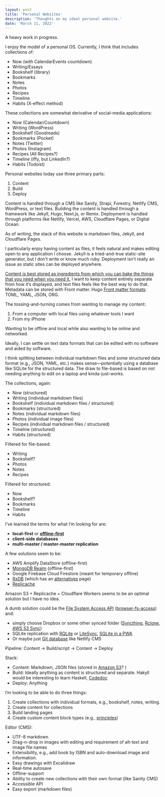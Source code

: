 ```yaml
---
layout: post
title: 'Personal Websites'
description: 'Thoughts on my ideal personal website.'
date: 'March 11, 2022'
---
```


A heavy work in progress.

I enjoy the model of a personal OS. Currently, I think that includes collections of:
- Now (with CalendarEvents countdown)
- Writing/Essays
- Bookshelf (library)
- Bookmarks
- Notes
- Photos
- Recipes
- Timeline
- Habits (X-effect method)


These collections are somewhat derivative of social-media applications:
- Now (Calendar/Countdown)
- Writing (WordPress)
- Bookshelf (Goodreads)
- Bookmarks (Pocket)
- Notes (Twitter)
- Photos (Instagram)
- Recipes (All Recipes?)
- Timeline (iffy, but LinkedIn?)
- Habits (Todoist)

Personal websites today use three primary parts:
1. Content
2. Build
3. Deploy

Content is handled through a CMS like Sanity, Strapi, Forestry, Netlify CMS, WordPress, or text files. Building the content is handled through a framework like Jekyll, Hugo, Next.js, or Remix. Deployment is handled through platforms like Netlify, Vercel, AWS, Cloudflare Pages, or Digital Ocean.

As of writing, the stack of this website is markdown files, Jekyll, and Cloudflare Pages.

I particularly enjoy having content as files; it feels natural and makes editing open to any application I choose. Jekyll is a tried-and-true static-site generator, but I don’t write or know much ruby. Deployment isn’t really an issue as static sites can be deployed anywhere.

[Content is best stored as ingredients from which you can bake the things that you need when you need it.](https://www.knutmelvaer.no/blog/2020/02/on-the-limits-of-mdx#:~:text=content%20is%20best%20stored%20as%20ingredients%20from%20which%20you%20can%20bake%20the%20things%20that%20you%20need%20when%20you%20need%20it.) I want to keep content entirely separate from how it’s displayed, and text files feels like the best way to do that. Metadata can be stored with Front matter. Hugo [Front matter formats](https://gohugo.io/content-management/front-matter/#front-matter-formats): TOML, YAML, JSON, ORG.

The tossing-and-turning comes from wanting to manage my content:
1. From a computer with local files using whatever tools I want
2. From my iPhone

Wanting to be offline and local while also wanting to be online and networked.

Ideally, I can settle on text data formats that can be edited with no software and aided by software.

I think splitting between individual markdown files and some structured data format (e.g., JSON, YAML, etc.) makes sense—potentially using a database like SQLite for the structured data. The draw to file-based is based on not needing anything to edit on a laptop and kinda-just-works.

The collections, again:
- Now (structured)
- Writing (individual markdown files)
- Bookshelf (individual markdown files / structured)
- Bookmarks (structured)
- Notes (individual markdown files)
- Photos (individual image files)
- Recipes (individual markdown files / structured)
- Timeline (structured)
- Habits (structured)

Filtered for file-based:
- Writing
- Bookshelf?
- Photos
- Notes
- Recipes

Filtered for structured:
- Now
- Bookshelf?
- Bookmarks
- Timeline
- Habits

I’ve learned the terms for what I’m looking for are:
- **local-first** or **[offline-first](https://offlinefirst.org/)**
- **client-side databases**
- **multi-master / master-master replication**

A few solutions seem to be:
- AWS Amplify DataStore (offline-first)
- [MongoDB Realm](https://stackoverflow.com/questions/62316114/do-i-understand-mongodb-realm-correctly) (offline-first)
- Google Firebase Cloud Firestore (meant for temporary offline)
- [RxDB](https://rxdb.info/) (which has an [alternatives](https://rxdb.info/alternatives.html) page)
- [Replicache](https://replicache.dev/)

Amazon S3 + Replicache + Cloudflare Workers seems to be an optimal solution but I have no idea.


A dumb solution could be the [File System Access API](https://developer.mozilla.org/en-US/docs/Web/API/File_System_Access_API)  ([browser-fs-access](https://github.com/GoogleChromeLabs/browser-fs-access)) and:
- simply choose Dropbox or some other synced folder ([Syncthing](https://syncthing.net/), [Rclone](https://rclone.org/), [AWS S3 Sync](https://awscli.amazonaws.com/v2/documentation/api/latest/reference/s3/sync.html))
- SQLite replication with [RQLite](https://github.com/rqlite/rqlite) or [LiteSync](http://litesync.io/en/), [SQLite in a PWA](https://anita-app.com/blog/articles/sqlite-in-a-pwa-with-file-system-access-api.html)
- Or maybe just [Git database](https://docs.github.com/en/rest/reference/git) like Netlify CMS

Pipeline: Content → Build/script → Content → Deploy

Stack:
- Content: Markdown, JSON files (stored in [Amazon S3](https://docs.aws.amazon.com/AmazonS3/latest/userguide/selecting-content-from-objects.html)? )
- Build: Ideally anything as content is structured and separate. Hakyll would be interesting to learn Haskell, [Codedoc](https://codedoc.cc/)
- Deploy: Anything

I’m looking to be able to do three things:
1. Create collections with individual formats, e.g., bookshelf, notes, writing.
2. Create content for collections
3. Build landing pages
4. Create custom content block types (e.g., [principles](https://lukasmurdock.com/principles/))

Editor (CMS):
- UTF-8 markdown
- Drag-n-drop in images with editing and requirement of alt-text and image file names
- Extensibility, e.g., add book by ISBN and auto-download image and information.
- Easy drawings with Excalidraw
- Real-time autosave
- Offline-support
- Ability to create new collections with their own format (like Sanity CMS)
- Accessible API
- Easy export (markdown files)
